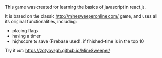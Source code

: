 This game was created for learning the basics of javascript in react.js.

It is based on the classic http://minesweeperonline.com/ game, and uses all its original functionalities, including:
- placing flags
- having a timer
- highscore to save (Firebase used), if finished-time is in the top 10

Try it out:
https://zotyovegh.github.io/MineSweeper/